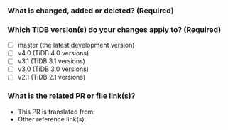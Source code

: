 <!--Thanks for your contribution to TiDB documentation. See [CONTRIBUTING](https://github.com/pingcap/community/blob/master/CONTRIBUTING.md) before filing this pull request (PR).-->

### What is changed, added or deleted? (Required)

<!--Tell us what you did and why. This is important to help reviewers and community members understand your PR.-->

### Which TiDB version(s) do your changes apply to? (Required)

<!-- Fill in "x" in [] (i.e. [x]) or tick the checkbox(es) below to choose the TiDB version(s) that your changes apply to.-->

- [ ] master (the latest development version)
- [ ] v4.0 (TiDB 4.0 versions)
- [ ] v3.1 (TiDB 3.1 versions)
- [ ] v3.0 (TiDB 3.0 versions)
- [ ] v2.1 (TiDB 2.1 versions)

<!-- For contributors with write access:
If you select **two or more** versions from above, to trigger the bot to cherry-pick this PR to your desired release branch(es), you **must** add corresponding labels such as "needs-cherry-pick-4.0", "needs-cherry-pick-3.1", "needs-cherry-pick-3.0", and "needs-cherry-pick-2.1" on the right side of this PR page.-->

### What is the related PR or file link(s)?

<!--Give us some reference link(s) that might help quickly review and merge your PR, for example, a file link that supports why you changed the document.-->

- This PR is translated from:<!--Give links here-->
- Other reference link(s):<!--Give links here-->
